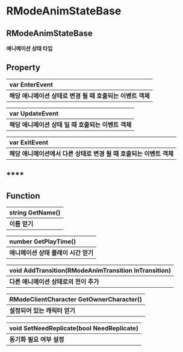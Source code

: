 # RModeAnimStateBase

## **RModeAnimStateBase**

**애니메이션 상태 타입**

## **Property**

| **var EnterEvent** |
| :--- |
| **해당 애니메이션 상태로 변경 될 때 호출되는 이벤트 객체** |

| **var UpdateEvent** |
| :--- |
| **해당 애니메이션 상태 일 때 호출되는 이벤트 객체** |

| **var ExitEvent** |
| :--- |
| **해당 애니메이션에서 다른 상태로 변경 될 때 호출되는 이벤트 객체** |

## \*\*\*\*

## **Function**

| **string GetName\(\)** |
| :--- |
| **이름 얻기** |

| **number GetPlayTime\(\)** |
| :--- |
| **애니메이션 상태 플레이 시간 얻기** |

| **void AddTransition\(RModeAnimTransition InTransition\)** |
| :--- |
| **다른 애니메이션 상태로의 전이 추가** |

| **RModeClientCharacter GetOwnerCharacter\(\)** |
| :--- |
| **설정되어 있는 캐릭터 얻기** |

| **void SetNeedReplicate\(bool NeedReplicate\)** |
| :--- |
| **동기화 필요 여부 설정** |

